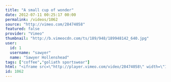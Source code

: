 ```yaml
---
title: "A small cup of wonder"
date: 2012-07-11 00:25:17 00:00
permalink: /videos/1062
source: "http://vimeo.com/28474058"
featured: false
provider: "Vimeo"
thumbnail: "http://b.vimeocdn.com/ts/189/948/189948142_640.jpg"
user:
  id: 1
  username: "sawyer"
  name: "Sawyer Hollenshead"
tags: ["coffee","goliath sportswear"]
html: "<iframe src=\"http://player.vimeo.com/video/28474058\" width=\"1280\" height=\"720\" frameborder=\"0\" webkitAllowFullScreen mozallowfullscreen allowFullScreen></iframe>"
id: 1062
---
```



